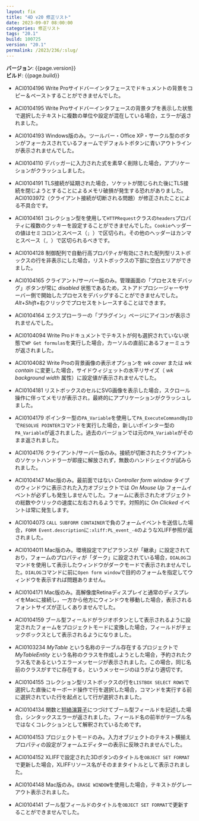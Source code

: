```yaml
---
layout: fix
title: "4D v20 修正リスト"
date: 2023-09-07 08:00:00
categories: 修正リスト
tags: "20.1" 
build: 100725
version: "20.1"
permalink: /2023/236/:slug/
---
```


**バージョン**: {{page.version}}  
**ビルド**: {{page.build}} 

* ACI0104196 Write Proサイドバーインタフェースでドキュメントの背景をコピー＆ペーストすることができませんでした。

* ACI0104195 Write Proサイドバーインタフェースの背景タブを表示した状態で選択したテキストに複数の単位や設定が混在している場合，エラーが返されました。

* ACI0104193 Windows版のみ。ツールバー・Office XP・サークル型のボタンがフォーカスされているフォームでデフォルトボタンに青いアウトラインが表示されませんでした。

* ACI0104110 デバッガーに入力された式を素早く削除した場合，アプリケーションがクラッシュしました。

* ACI0104191 TLS接続が延期された場合，ソケットが閉じられた後にTLS接続を閉じようとすることによるメモリ破損が発生する恐れがありました。ACI0103972（クライアント接続が切断される問題）が修正されたことによる不具合です。

* ACI0104161 コレクション型を使用して`HTTPRequest`クラスの`headers`プロパティに複数のクッキーを設定することができませんでした。`Cookie`ヘッダーの値はセミコロンとスペース（`; `）で区切られ，その他のヘッダーはカンマとスペース（`, `）で区切られるべきです。

* ACI0104128 制御配列で自動行高プロパティが有効にされた配列型リストボックスの行を非表示にした場合，リストボックスの下部に空白エリアができました。

* ACI0104165 クライアント/サーバー版のみ。管理画面の「プロセスをデバッグ」ボタンが常に *disabled* 状態であるため，ストアドプロシージャーやサーバー側で開始したプロセスをデバッグすることができませんでした。*Alt*+*Shift*+右クリックでプロセスをトレースすることはできます。

* ACI0104164 エクスプローラーの「プラグイン」ページにアイコンが表示されませんでした。

* ACI0104094 Write Proドキュメントでテキストが何も選択されていない状態で`WP Get formulas`を実行した場合，カーソルの直前にあるフォーミュラが返されました。

* ACI0104082 Write Proの背景画像の表示オプションを *wk cover* または *wk contain* に変更した場合，サイドウィジェットの水平リサイズ（ *wk background width* 属性）に設定値が表示されませんでした。

* ACI0104181 リストボックスのセルにSVG画像を表示した場合，スクロール操作に伴ってメモリが表示され，最終的にアプリケーションがクラッシュしました。

* ACI0104179 ポインター型の`PA_Variable`を使用して`PA_ExecuteCommandByID`で`RESOLVE POINTER`コマンドを実行した場合，新しいポインター型の`PA_Variable`が返されました。過去のバージョンでは元の`PA_Variable`がそのまま返されました。

* ACI0104176 クライアント/サーバー版のみ。接続が切断されたクライアントのソケットハンドラーが即座に解放されず，無数のハンドシェイクが試みられました。	

* ACI0104147 Mac版のみ。最前面ではない *Controller form window* タイプのウィンドウに表示された入力オブジェクトでは *On Mouse Up* フォームイベントが必ずしも発生しませんでした。フォームに表示されたオブジェクトの総数やクリックの速度に左右されるようです。対照的に *On Clicked* イベントは常に発生します。

* ACI0104073 `CALL SUBFORM CONTAINER`で負のフォームイベントを送信した場合，`FORM Event.description`に`:xliff:PL_event_-4`のようなXLIFF参照が返されました。

* ACI0104011 Mac版のみ。環境設定でアピアランスが「継承」に設定されており，フォームのプロパティが「ダーク」に設定されている場合，`DIALOG`コマンドを使用して表示したウィンドウがダークモードで表示されませんでした。`DIALOG`コマンドに前に`Open form window`で目的のフォームを指定してウィンドウを表示すれば問題ありません。

* ACI0104171 Mac版のみ。高解像度Retinaディスプレイと通常のディスプレイをMacに接続し，一方から他方にウィンドウを移動した場合，表示されるフォントサイズが正しくありませんでした。

* ACI0104159 ブール型フィールドがラジオボタンとして表示されるように設定されたフォームをプロジェクトモードに変換した場合，フィールドがチェックボックスとして表示されるようになりました。

* ACI0103234 *MyTable* という名称のテーブル存在するプロジェクトで *MyTableEntity* という名称のクラスを作成しようとした場合，予約されたクラス名であるというエラーメッセージが表示されました。この場合，同じ名前のクラスがすでに存在する，というメッセージのほうがより適切です。

* ACI0104155 コレクション型リストボックスの行を`LISTBOX SELECT ROWS`で選択した直後にキーボード操作で行を選択した場合，コマンドを実行する前に選択されていた行を起点として行が選択されました。

* ACI0104134 関数と[短絡演算子](https://developer.4d.com/docs/ja/Concepts/operators/#短絡演算子)につづけてブール型フィールドを記述した場合，シンタックスエラーが返されました。フィールド名の前半がテーブル名ではなくコレクションとして解釈されているためです。

* ACI0104153 プロジェクトモードのみ。入力オブジェクトのテキスト横揃えプロパティの設定がフォームエディターの表示に反映されませんでした。

* ACI0104152 XLIFFで設定された3Dボタンのタイトルを`OBJECT SET FORMAT`で更新した場合，XLIFFリソース名がそのままタイトルとして表示されました。

* ACI0104148 Mac版のみ。`ERASE WINDOW`を使用した場合，テキストがグレーアウト表示されました。 

* ACI0104141 ブール型フィールドのタイトルを`OBJECT SET FORMAT`で更新することができませんでした。
